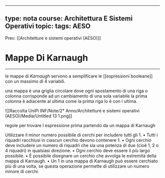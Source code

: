 
---
type: nota
course: Architettura E Sistemi Operativi
topic: 
tags: AESO
---

Prev: [[Architetture e sistemi operativi (AESO)]]

# Mappe Di Karnaugh
---
le mappe di _Karnaugh_ servono a semplificare le [[espressioni booleane]] con un massimo di 4 variabili.

una mappa è una griglia circolare dove ogni spostamento di una riga o colonna corrisponde ad un cambiamento di una sola variabile la prima colonna è adiacente al ultima come la prima riga lo è con l ultima.

![[Raccolta UniPi INF/Note/2° Anno/Architetture e sistemi operativi (AESO)/Media/Untitled 13 1.png]]

regole per trovare l espressione prima partendo da un mappa di Karnaugh

Utilizzare il minor numero possibile di cerchi per includere tutti gli 1.
• Tutti i riquadri racchiusi in ciascun cerchio devono contenere 1.
• Ogni cerchio deve includere un numero di riquadri che sia una potenza di
due (cioè 1, 2 o 4 riquadri) in qualsiasi direzione.
• Ogni cerchio deve essere il più largo possibile.
• È possibile disegnare un cerchio che avvolga le estremità della mappa di
Karnaugh.
• Un 1 in una mappa di Karnaugh può essere cerchiato più di una volta, se
questa operazione permette di utilizzare un numero minore di cerchi.

